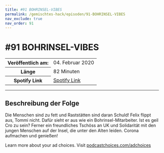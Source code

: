 ```yaml
---
title: #91 BOHRINSEL-VIBES
permalink: /gemischtes-hack/episoden/91-BOHRINSEL-VIBES
nav_exclude: true
nav_order: 91
---
```


# #91 BOHRINSEL-VIBES
<table class="resp-table dcf-table dcf-table-responsive dcf-table-bordered dcf-table-striped dcf-w-100%">
                    <tbody>
                        <tr>
                            <th scope="row">Veröffentlich am:</th>
                            <td data-label="Veröffentlich am:">04. Februar 2020</td>
                        </tr>
                        <tr>
                            <th scope="row">Länge </th>
                            <td data-label="Länge ">82 Minuten</td>
                        </tr><tr>
                                <th scope="row">Spotify Link</th>
                                <td data-label="Spotify Link"><a href="https://open.spotify.com/episode/7zHD9kMDlKN2RdKtSzCqfG">Spotify Link</a></td>
                            </tr></tbody>
                </table>

***

## Beschreibung der Folge

<div>
<p>Die Menschen sind zu fett und Raststätten sind daran Schuld! Felix flippt aus, Tommi nicht. Dafür sieht er aus wie ein Bohrinsel-Mitarbeiter. Ist es geil Cro zu sein? Ferner ein freundliches Tschöss an UK und Solidarität mit den jungen Menschen auf der Insel, die unter den Alten leiden. Corona aufmachen und genießen!</p><p> </p><p>Learn more about your ad choices. Visit <a href="https://podcastchoices.com/adchoices">podcastchoices.com/adchoices</a></p>  
</div>

